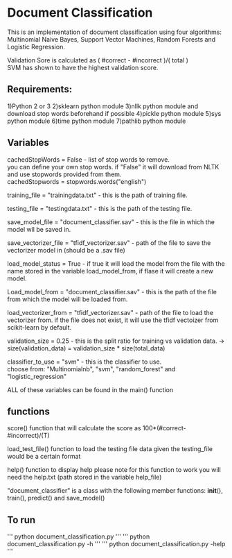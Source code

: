 # Document Classification

This is an implementation of document classification using four algorithms: Multinomial Naive Bayes, Support Vector Machines, Random Forests and Logistic Regression.

Validation Sore is calculated as ( #correct - #incorrect )/( total )  
SVM has shown to have the highest validation score.

## Requirements:  
1)Python 2 or 3
2)sklearn python module
3)nllk python module and download stop words beforehand if possible
4)pickle python module
5)sys python module
6)time python module
7)pathlib python module

## Variables  

cachedStopWords = False - list of stop words to remove.  
you can define your own stop words. if "False" it will download from NLTK and use stopwords provided from them.  
cachedStopwords = stopwords.words("english")

training_file = "trainingdata.txt" - this is the path of training file.

testing_file = "testingdata.txt" - this is the path of the testing file.

save_model_file = "document_classifier.sav" - this is the file in which the model wll be saved in.

save_vectorizer_file = "tfidf_vectorizer.sav" - path of the file to save the vectorizer model in (should be a .sav file)

load_model_status = True - if true it will load the model from the file with the name stored in the variable load_model_from, if flase it will create a new model.

Load_model_from = "document_classifier.sav" - this is the path of the file from which the model will be loaded from.

load_vectorizer_from = "tfidf_vectorizer.sav" - path of the file to load the vectorizer from. if the file does not exist, it will use the tfidf vectoizer from scikit-learn by default.

validation_size = 0.25 - this is the split ratio for training vs validation data. 
-> size(validation_data) = validation_size * size(total_data)

classifier_to_use = "svm" - this is the classifier to use.  
choose from: "Multinomialnb", "svm", "random_forest" and "logistic_regression" 

ALL of these variables can be found in the main() function

## functions
score() function that will calculate the score as 100*(#correct-#incorrect)/(T)

load_test_file() function to load the testing file data given the testing_file would be a certain format

help() function to display help
please note for this function to work you will need the help.txt (path stored in the variable help_file)


"document_classifier" is a class with the following member functions: __init__(), train(), predict() and save_model()

## To run  
''' python document_classification.py '''
''' python document_classification.py -h '''
''' python document_classification.py -help '''
